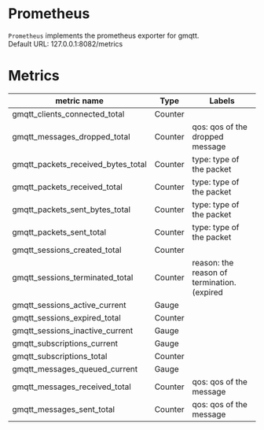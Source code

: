 # Prometheus
`Prometheus` implements the prometheus exporter for gmqtt.   
Default URL: 127.0.0.1:8082/metrics

# Metrics

metric name | Type | Labels 
---|---|---
gmqtt_clients_connected_total | Counter | 
gmqtt_messages_dropped_total | Counter | qos:  qos of the dropped message
gmqtt_packets_received_bytes_total | Counter | type: type of the packet
gmqtt_packets_received_total | Counter |  type: type of the packet
gmqtt_packets_sent_bytes_total | Counter | type: type of the packet
gmqtt_packets_sent_total | Counter | type: type of the packet
gmqtt_sessions_created_total | Counter | 
gmqtt_sessions_terminated_total | Counter | reason: the reason of termination. (expired|taken_over|normal)
gmqtt_sessions_active_current | Gauge | 
gmqtt_sessions_expired_total | Counter |
gmqtt_sessions_inactive_current | Gauge |
gmqtt_subscriptions_current | Gauge |
gmqtt_subscriptions_total | Counter |
gmqtt_messages_queued_current | Gauge |
gmqtt_messages_received_total | Counter | qos: qos of the message
gmqtt_messages_sent_total | Counter | qos: qos of the message
